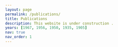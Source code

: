 ```yaml
---
layout: page
permalink: /publications/
title: Publications
description: This website is under construction .
years: [1967, 1956, 1950, 1935, 1905]
nav: true
nav_order: 1
---
```



